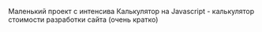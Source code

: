 Маленький проект с интенсива Калькулятор на Javascript - калькулятор стоимости разработки сайта (очень кратко)
